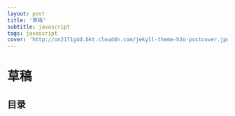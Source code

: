```yaml
---
layout: post
title: '草稿'
subtitle: javascript
tags: javascript
cover: 'http://on2171g4d.bkt.clouddn.com/jekyll-theme-h2o-postcover.jpg'
---
```

# 草稿

## 目录